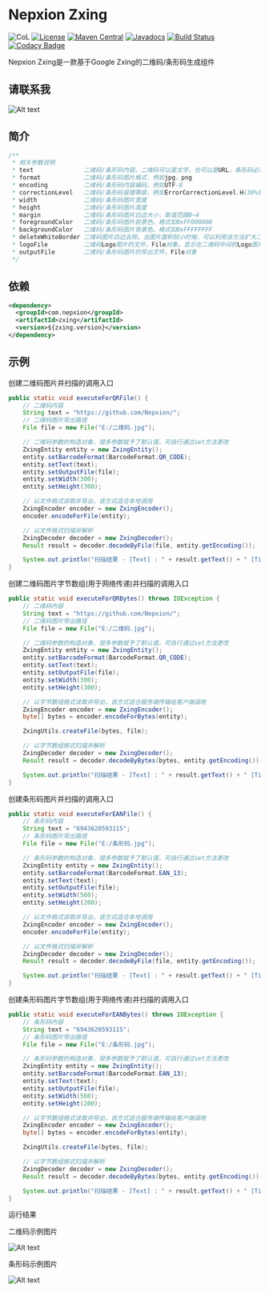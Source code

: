 # Nepxion Zxing
![CoL](https://tokei.rs/b1/github/Nepxion/Zxing)
[![License](https://img.shields.io/badge/License-Apache%202.0-blue.svg?label=license)](https://github.com/Nepxion/Zxing/blob/master/LICENSE)
[![Maven Central](https://img.shields.io/maven-central/v/com.nepxion/zxing.svg?label=maven%20central)](http://search.maven.org/#search%7Cga%7C1%7Cg%3A%22com.nepxion%22%20AND%20zxing)
[![Javadocs](http://www.javadoc.io/badge/com.nepxion/zxing.svg)](http://www.javadoc.io/doc/com.nepxion/zxing)
[![Build Status](https://travis-ci.org/Nepxion/Zxing.svg?branch=master)](https://travis-ci.org/Nepxion/Zxing)
[![Codacy Badge](https://api.codacy.com/project/badge/Grade/72d939847f8e49319e009776d9c77b9a)](https://www.codacy.com/project/HaojunRen/Zxing/dashboard?utm_source=github.com&amp;utm_medium=referral&amp;utm_content=Nepxion/Zxing&amp;utm_campaign=Badge_Grade_Dashboard)

Nepxion Zxing是一款基于Google Zxing的二维码/条形码生成组件

## 请联系我
![Alt text](https://github.com/Nepxion/Docs/blob/master/zxing-doc/微信-1.jpg)

## 简介
```java
/**
 * 相关参数说明
 * text              二维码/条形码内容。二维码可以是文字，也可以是URL，条形码必须是数字
 * format            二维码/条形码图片格式，例如jpg，png
 * encoding          二维码/条形码内容编码，例如UTF-8
 * correctionLevel   二维码/条形码容错等级，例如ErrorCorrectionLevel.H(30%纠正率)，ErrorCorrectionLevel.Q(25%纠正率)，ErrorCorrectionLevel.M(15%纠正率)，ErrorCorrectionLevel.L(7%纠正率)。纠正率越高，扫描速度越慢
 * width             二维码/条形码图片宽度
 * height            二维码/条形码图片高度
 * margin            二维码/条形码图片白边大小，取值范围0~4
 * foregroundColor   二维码/条形码图片前景色。格式如0xFF000000
 * backgroundColor   二维码/条形码图片背景色。格式如0xFFFFFFFF
 * deleteWhiteBorder 二维码图片白边去除。当图片面积较小时候，可以利用该方法扩大二维码/条形码的显示面积
 * logoFile          二维码Logo图片的文件，File对象。显示在二维码中间的Logo图片，其在二维码中的尺寸最大为100x100左右，否则会覆盖二维码导致最后不能被识别
 * outputFile        二维码/条形码图片的导出文件，File对象
 */
```

## 依赖

```xml
<dependency>
  <groupId>com.nepxion</groupId>
  <artifactId>zxing</artifactId>
  <version>${zxing.version}</version>
</dependency>
```

## 示例
创建二维码图片并扫描的调用入口
```java
public static void executeForQRFile() {
    // 二维码内容
    String text = "https://github.com/Nepxion/";
    // 二维码图片导出路径
    File file = new File("E:/二维码.jpg");

    // 二维码参数的构造对象，很多参数赋予了默认值，可自行通过set方法更改
    ZxingEntity entity = new ZxingEntity();
    entity.setBarcodeFormat(BarcodeFormat.QR_CODE);
    entity.setText(text);
    entity.setOutputFile(file);
    entity.setWidth(300);
    entity.setHeight(300);

    // 以文件格式读取并导出，该方式适合本地调用
    ZxingEncoder encoder = new ZxingEncoder();
    encoder.encodeForFile(entity);

    // 以文件格式扫描并解析
    ZxingDecoder decoder = new ZxingDecoder();
    Result result = decoder.decodeByFile(file, entity.getEncoding());

    System.out.println("扫描结果 - [Text] : " + result.getText() + " [Timestamp] : " + result.getTimestamp() + " [BarcodeFormat] : " + result.getBarcodeFormat() + " [NumBits] : " + result.getNumBits());
}
```

创建二维码图片字节数组(用于网络传递)并扫描的调用入口
```java
public static void executeForQRBytes() throws IOException {
    // 二维码内容
    String text = "https://github.com/Nepxion/";
    // 二维码图片导出路径
    File file = new File("E:/二维码.jpg");

    // 二维码参数的构造对象，很多参数赋予了默认值，可自行通过set方法更改
    ZxingEntity entity = new ZxingEntity();
    entity.setBarcodeFormat(BarcodeFormat.QR_CODE);
    entity.setText(text);
    entity.setOutputFile(file);
    entity.setWidth(300);
    entity.setHeight(300);

    // 以字节数组格式读取并导出，该方式适合服务端传输给客户端调用
    ZxingEncoder encoder = new ZxingEncoder();
    byte[] bytes = encoder.encodeForBytes(entity);

    ZxingUtils.createFile(bytes, file);

    // 以字节数组格式扫描并解析
    ZxingDecoder decoder = new ZxingDecoder();
    Result result = decoder.decodeByBytes(bytes, entity.getEncoding());

    System.out.println("扫描结果 - [Text] : " + result.getText() + " [Timestamp] : " + result.getTimestamp() + " [BarcodeFormat] : " + result.getBarcodeFormat() + " [NumBits] : " + result.getNumBits());
}
```

创建条形码图片并扫描的调用入口
```java
public static void executeForEANFile() {
    // 条形码内容
    String text = "6943620593115";
    // 条形码图片导出路径
    File file = new File("E:/条形码.jpg");

    // 条形码参数的构造对象，很多参数赋予了默认值，可自行通过set方法更改
    ZxingEntity entity = new ZxingEntity();
    entity.setBarcodeFormat(BarcodeFormat.EAN_13);
    entity.setText(text);
    entity.setOutputFile(file);
    entity.setWidth(560);
    entity.setHeight(200);

    // 以文件格式读取并导出，该方式适合本地调用
    ZxingEncoder encoder = new ZxingEncoder();
    encoder.encodeForFile(entity);

    // 以文件格式扫描并解析
    ZxingDecoder decoder = new ZxingDecoder();
    Result result = decoder.decodeByFile(file, entity.getEncoding());

    System.out.println("扫描结果 - [Text] : " + result.getText() + " [Timestamp] : " + result.getTimestamp() + " [BarcodeFormat] : " + result.getBarcodeFormat() + " [NumBits] : " + result.getNumBits());
}
```

创建条形码图片字节数组(用于网络传递)并扫描的调用入口
```java
public static void executeForEANBytes() throws IOException {
    // 条形码内容
    String text = "6943620593115";
    // 条形码图片导出路径
    File file = new File("E:/条形码.jpg");

    // 条形码参数的构造对象，很多参数赋予了默认值，可自行通过set方法更改
    ZxingEntity entity = new ZxingEntity();
    entity.setBarcodeFormat(BarcodeFormat.EAN_13);
    entity.setText(text);
    entity.setOutputFile(file);
    entity.setWidth(560);
    entity.setHeight(200);

    // 以字节数组格式读取并导出，该方式适合服务端传输给客户端调用
    ZxingEncoder encoder = new ZxingEncoder();
    byte[] bytes = encoder.encodeForBytes(entity);

    ZxingUtils.createFile(bytes, file);

    // 以字节数组格式扫描并解析
    ZxingDecoder decoder = new ZxingDecoder();
    Result result = decoder.decodeByBytes(bytes, entity.getEncoding());

    System.out.println("扫描结果 - [Text] : " + result.getText() + " [Timestamp] : " + result.getTimestamp() + " [BarcodeFormat] : " + result.getBarcodeFormat() + " [NumBits] : " + result.getNumBits());
}
```

运行结果

二维码示例图片

![Alt text](https://github.com/Nepxion/Docs/blob/master/zxing-doc/二维码示例.jpg)

条形码示例图片

![Alt text](https://github.com/Nepxion/Docs/blob/master/zxing-doc/条形码示例.jpg)